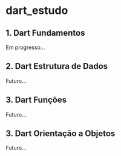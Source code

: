 # dart_estudo

## 1. Dart Fundamentos

Em progresso...

## 2. Dart Estrutura de Dados

Futuro...

## 3. Dart Funções

Futuro...

## 3. Dart Orientação a Objetos

Futuro...
